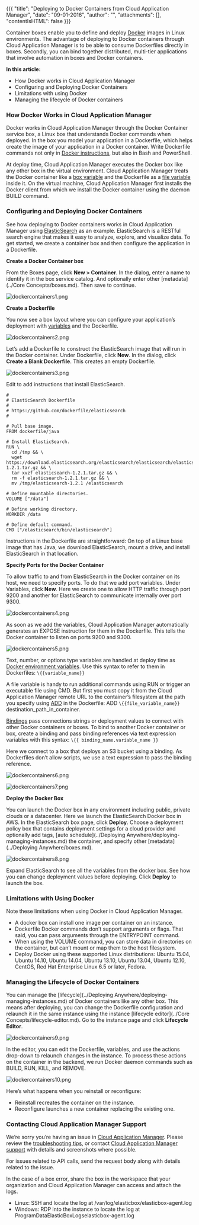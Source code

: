 {{{
"title": "Deploying to Docker Containers from Cloud Application Manager",
"date": "09-01-2016",
"author": "",
"attachments": [],
"contentIsHTML": false
}}}

Container boxes enable you to define and deploy [Docker](https://docs.docker.com/engine/understanding-docker/) images in Linux environments. The advantage of deploying to Docker containers through Cloud Application Manager is to be able to consume Dockerfiles directly in boxes. Secondly, you can bind together distributed, multi-tier applications that involve automation in boxes and Docker containers.

**In this article:**

* How Docker works in Cloud Application Manager
* Configuring and Deploying Docker Containers
* Limitations with using Docker
* Managing the lifecycle of Docker containers

### How Docker Works in Cloud Application Manager

Docker works in Cloud Application Manager through the Docker Container service box, a Linux box that understands Docker commands when deployed. In the box you model your application in a Dockerfile, which helps create the image of your application in a Docker container. Write Dockerfile commands not only in [Docker instructions](https://docs.docker.com/engine/reference/builder/), but also in Bash and PowerShell.

At deploy time, Cloud Application Manager executes the Docker box like any other box in the virtual environment. Cloud Application Manager treats the Docker container like a [box variable](./parameterizing-boxes-with-variables.md) and the Dockerfile as a [file variable](./parameterizing-boxes-with-variables.md) inside it. On the virtual machine, Cloud Application Manager first installs the Docker client from which we install the Docker container using the daemon BUILD command.

### Configuring and Deploying Docker Containers

See how deploying to Docker containers works in Cloud Application Manager using [ElasticSearch](https://www.elastic.co/products) as an example. ElasticSearch is a RESTful search engine that makes it easy to analyze, explore, and visualize data. To get started, we create a container box and then configure the application in a Dockerfile.

**Create a Docker Container box**

From the Boxes page, click **New > Container**. In the dialog, enter a name to identify it in the box service catalog. And optionally enter other [metadata](../Core Concepts/boxes.md). Then save to continue.

![dockercontainers1.png](../../images/cloud-application-manager/dockercontainers1.png)

**Create a Dockerfile**

You now see a box layout where you can configure your application’s deployment with [variables](./parameterizing-boxes-with-variables.md) and the Dockerfile.

![dockercontainers2.png](../../images/cloud-application-manager/dockercontainers2.png)

Let’s add a Dockerfile to construct the ElasticSearch image that will run in the Docker container. Under Dockerfile, click **New**. In the dialog, click **Create a Blank Dockerfile**. This creates an empty Dockerfile.

![dockercontainers3.png](../../images/cloud-application-manager/dockercontainers3.png)

Edit to add instructions that install ElasticSearch.

```
#
# ElasticSearch Dockerfile
#
# https://github.com/dockerfile/elasticsearch
#

# Pull base image.
FROM dockerfile/java

# Install ElasticSearch.
RUN \
  cd /tmp && \
  wget https://download.elasticsearch.org/elasticsearch/elasticsearch/elasticsearch-1.2.1.tar.gz && \
  tar xvzf elasticsearch-1.2.1.tar.gz && \
  rm -f elasticsearch-1.2.1.tar.gz && \
  mv /tmp/elasticsearch-1.2.1 /elasticsearch

# Define mountable directories.
VOLUME ["/data"]

# Define working directory.
WORKDIR /data

# Define default command.
CMD ["/elasticsearch/bin/elasticsearch"]
```

Instructions in the Dockerfile are straightforward: On top of a Linux base image that has Java, we download ElasticSearch, mount a drive, and install ElasticSearch in that location.

**Specify Ports for the Docker Container**

To allow traffic to and from ElasticSearch in the Docker container on its host, we need to specify ports. To do that we add port variables. Under Variables, click **New**. Here we create one to allow HTTP traffic through port 9200 and another for ElasticSearch to communicate internally over port 9300.

![dockercontainers4.png](../../images/cloud-application-manager/dockercontainers4.png)

As soon as we add the variables, Cloud Application Manager automatically generates an EXPOSE instruction for them in the Dockerfile. This tells the Docker container to listen on ports 9200 and 9300.

![dockercontainers5.png](../../images/cloud-application-manager/dockercontainers5.png)

Text, number, or options type variables are handled at deploy time as [Docker environment variables](https://docs.docker.com/engine/reference/builder/). Use this syntax to refer to them in Dockerfiles: `\{{variable_name}}`

A file variable is handy to run additional commands using RUN or trigger an executable file using CMD. But first you must copy it from the Cloud Application Manager remote URL to the container’s filesystem at the path you specify using [ADD](https://docs.docker.com/engine/reference/builder/) in the Dockerfile: ADD `\{{file_variable_name}}` destination_path_in_container.

[Bindings](./parameterizing-boxes-with-variables.md) pass connections strings or deployment values to connect with other Docker containers or boxes. To bind to another Docker container or box, create a binding and pass binding references via text expression variables with this syntax: `\{{ binding_name.variable_name }}`

Here we connect to a box that deploys an S3 bucket using a binding. As Dockerfiles don’t allow scripts, we use a text expression to pass the binding reference.

![dockercontainers6.png](../../images/cloud-application-manager/dockercontainers6.png)

![dockercontainers7.png](../../images/cloud-application-manager/dockercontainers7.png)

**Deploy the Docker Box**

You can launch the Docker box in any environment including public, private clouds or a datacenter. Here we launch the ElasticSearch Docker box in AWS. In the ElasticSearch box page, click **Deploy**. Choose a deployment policy box that contains deployment settings for a cloud provider and optionally add tags, [auto schedule](../Deploying Anywhere/deploying-managing-instances.md) the container, and specify other [metadata](../Deploying Anywhere/boxes.md).

![dockercontainers8.png](../../images/cloud-application-manager/dockercontainers8.png)

Expand ElasticSearch to see all the variables from the docker box. See how you can change deployment values before deploying. Click **Deploy** to launch the box.

### Limitations with Using Docker

Note these limitations when using Docker in Cloud Application Manager.

* A docker box can install one image per container on an instance.
* Dockerfile Docker commands don’t support arguments or flags. That said, you can pass arguments through the ENTRYPOINT command.
* When using the VOLUME command, you can store data in directories on the container, but can’t mount or map them to the host filesystem.
* Deploy Docker using these supported Linux distributions: Ubuntu 15.04, Ubuntu 14.10, Ubuntu 14.04, Ubuntu 13.10, Ubuntu 13.04, Ubuntu 12.10, CentOS, Red Hat Enterprise Linux 6.5 or later, Fedora.

### Managing the Lifecycle of Docker Containers

You can manage the [lifecycle](../Deploying Anywhere/deploying-managing-instances.md) of Docker containers like any other box. This means after deploying, you can change the Dockerfile configuration and relaunch it in the same instance using the instance [lifecycle editor](../Core Concepts/lifecycle-editor.md). Go to the instance page and click **Lifecycle Editor**.

![dockercontainers9.png](../../images/cloud-application-manager/dockercontainers9.png)

In the editor, you can edit the Dockerfile, variables, and use the actions drop-down to relaunch changes in the instance. To process these actions on the container in the backend, we run Docker daemon commands such as BUILD, RUN, KILL, and REMOVE.

![dockercontainers10.png](../../images/cloud-application-manager/dockercontainers10.png)

Here’s what happens when you reinstall or reconfigure:

* Reinstall recreates the container on the instance.
* Reconfigure launches a new container replacing the existing one.

### Contacting Cloud Application Manager Support

We’re sorry you’re having an issue in [Cloud Application Manager](https://www.ctl.io/cloud-application-manager/). Please review the [troubleshooting tips](../Troubleshooting/troubleshooting-tips.md), or contact [Cloud Application Manager support](mailto:cloudsupport@centurylink.com) with details and screenshots where possible.

For issues related to API calls, send the request body along with details related to the issue.

In the case of a box error, share the box in the workspace that your organization and Cloud Application Manager can access and attach the logs.
* Linux: SSH and locate the log at /var/log/elasticbox/elasticbox-agent.log
* Windows: RDP into the instance to locate the log at ProgramDataElasticBoxLogselasticbox-agent.log
